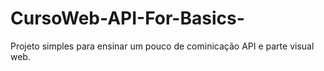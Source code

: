 # CursoWeb-API-For-Basics-

Projeto simples para ensinar um pouco de cominicação API e parte visual web.
